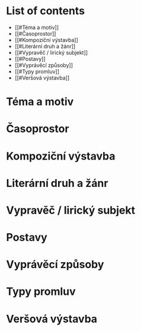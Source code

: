 # List of contents
- [[#Téma a motiv]]
- [[#Časoprostor]]
- [[#Kompoziční výstavba]]
- [[#Literární druh a žánr]]
- [[#Vypravěč / lirický subjekt]]
- [[#Postavy]]
- [[#Vyprávěcí způsoby]]
- [[#Typy promluv]]
- [[#Veršová výstavba]]

# Téma a motiv
# Časoprostor
# Kompoziční výstavba
# Literární druh a žánr
# Vypravěč / lirický subjekt
# Postavy
# Vyprávěcí způsoby
# Typy promluv
# Veršová výstavba